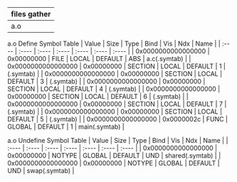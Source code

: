 | files gather |
| :----        |
| a.o          |

a.o
 Define Symbol Table 
| Value              | Size       | Type    | Bind   | Vis     | Ndx   | Name          |
| :----              | :----      | :----   | :----  | :----   | :---- | :----         |
| 0x0000000000000000 | 0x00000000 | FILE    | LOCAL  | DEFAULT | ABS   | a.c(.symtab)  |
| 0x0000000000000000 | 0x00000000 | SECTION | LOCAL  | DEFAULT | 1     | (.symtab)     |
| 0x0000000000000000 | 0x00000000 | SECTION | LOCAL  | DEFAULT | 3     | (.symtab)     |
| 0x0000000000000000 | 0x00000000 | SECTION | LOCAL  | DEFAULT | 4     | (.symtab)     |
| 0x0000000000000000 | 0x00000000 | SECTION | LOCAL  | DEFAULT | 6     | (.symtab)     |
| 0x0000000000000000 | 0x00000000 | SECTION | LOCAL  | DEFAULT | 7     | (.symtab)     |
| 0x0000000000000000 | 0x00000000 | SECTION | LOCAL  | DEFAULT | 5     | (.symtab)     |
| 0x0000000000000000 | 0x0000002c | FUNC    | GLOBAL | DEFAULT | 1     | main(.symtab) |


a.o
 Undefine Symbol Table 
| Value              | Size       | Type   | Bind   | Vis     | Ndx   | Name            |
| :----              | :----      | :----  | :----  | :----   | :---- | :----           |
| 0x0000000000000000 | 0x00000000 | NOTYPE | GLOBAL | DEFAULT | UND   | shared(.symtab) |
| 0x0000000000000000 | 0x00000000 | NOTYPE | GLOBAL | DEFAULT | UND   | swap(.symtab)   |


